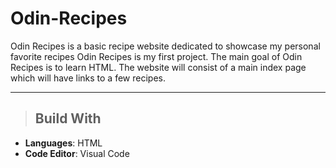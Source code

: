 # Odin-Recipes
Odin Recipes is a basic recipe website dedicated to showcase my personal favorite recipes
Odin Recipes is my first project. The main goal of Odin Recipes is to learn HTML. The website will consist of a main index page which will have links to a few recipes.




---

>## Build With
- **Languages**: HTML
- **Code Editor**: Visual Code